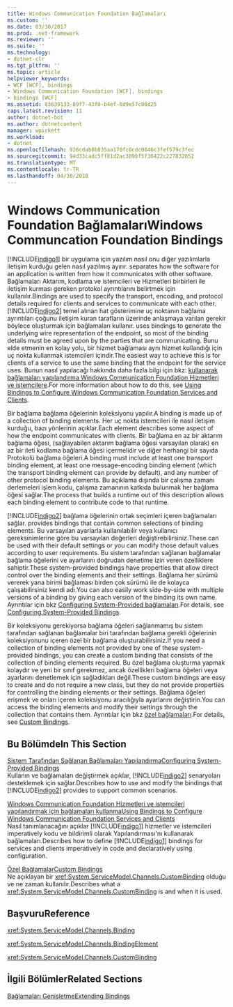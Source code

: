 ```yaml
---
title: Windows Communication Foundation Bağlamaları
ms.custom: ''
ms.date: 03/30/2017
ms.prod: .net-framework
ms.reviewer: ''
ms.suite: ''
ms.technology:
- dotnet-clr
ms.tgt_pltfrm: ''
ms.topic: article
helpviewer_keywords:
- WCF [WCF], bindings
- Windows Communication Foundation [WCF], bindings
- bindings [WCF]
ms.assetid: 83639133-89f7-43f0-b4ef-8d9e57c08d25
caps.latest.revision: 11
author: dotnet-bot
ms.author: dotnetcontent
manager: wpickett
ms.workload:
- dotnet
ms.openlocfilehash: 926cdab8b835aa170fc0cdc0046c3fef579c3fec
ms.sourcegitcommit: 94d33cadc5ff81d2ac389bf5f26422c227832052
ms.translationtype: MT
ms.contentlocale: tr-TR
ms.lasthandoff: 04/30/2018
---
```

# <a name="windows-communcation-foundation-bindings"></a><span data-ttu-id="ce2ee-102">Windows Communication Foundation Bağlamaları</span><span class="sxs-lookup"><span data-stu-id="ce2ee-102">Windows Communcation Foundation Bindings</span></span>
[!INCLUDE[indigo1](../../../../includes/indigo1-md.md)]<span data-ttu-id="ce2ee-103"> bir uygulama için yazılım nasıl onu diğer yazılımlarla iletişim kurduğu gelen nasıl yazılmış ayırır.</span><span class="sxs-lookup"><span data-stu-id="ce2ee-103"> separates how the software for an application is written from how it communicates with other software.</span></span> <span data-ttu-id="ce2ee-104">Bağlamaları Aktarım, kodlama ve istemcileri ve Hizmetleri birbirleri ile iletişim kurması gereken protokol ayrıntılarını belirtmek için kullanılır.</span><span class="sxs-lookup"><span data-stu-id="ce2ee-104">Bindings are used to specify the transport, encoding, and protocol details required for clients and services to communicate with each other.</span></span> [!INCLUDE[indigo2](../../../../includes/indigo2-md.md)]<span data-ttu-id="ce2ee-105"> temel alınan hat gösterimine uç noktanın bağlama ayrıntıları çoğunu iletişim kuran tarafların üzerinde anlaşmaya varılan gerekir böylece oluşturmak için bağlamaları kullanır.</span><span class="sxs-lookup"><span data-stu-id="ce2ee-105"> uses bindings to generate the underlying wire representation of the endpoint, so most of the binding details must be agreed upon by the parties that are communicating.</span></span> <span data-ttu-id="ce2ee-106">Bunu elde etmenin en kolay yolu, bir hizmet bağlaması aynı hizmet kullandığı için uç nokta kullanmak istemcileri içindir.</span><span class="sxs-lookup"><span data-stu-id="ce2ee-106">The easiest way to achieve this is for clients of a service to use the same binding that the endpoint for the service uses.</span></span> <span data-ttu-id="ce2ee-107">Bunun nasıl yapılacağı hakkında daha fazla bilgi için bkz: [kullanarak bağlamaları yapılandırma Windows Communication Foundation Hizmetleri ve istemcilere](http://msdn.microsoft.com/library/bd8b277b-932f-472f-a42a-b02bb5257dfb).</span><span class="sxs-lookup"><span data-stu-id="ce2ee-107">For more information about how to do this, see [Using Bindings to Configure Windows Communication Foundation Services and Clients](http://msdn.microsoft.com/library/bd8b277b-932f-472f-a42a-b02bb5257dfb).</span></span>  
  
 <span data-ttu-id="ce2ee-108">Bir bağlama bağlama öğelerinin koleksiyonu yapılır.</span><span class="sxs-lookup"><span data-stu-id="ce2ee-108">A binding is made up of a collection of binding elements.</span></span> <span data-ttu-id="ce2ee-109">Her uç nokta istemcileri ile nasıl iletişim kurduğu, bazı yönlerinin açıklar.</span><span class="sxs-lookup"><span data-stu-id="ce2ee-109">Each element describes some aspect of how the endpoint communicates with clients.</span></span> <span data-ttu-id="ce2ee-110">Bir bağlama en az bir aktarım bağlama öğesi, (sağlayabilen aktarım bağlama öğesi varsayılan olarak) en az bir ileti kodlama bağlama öğesi içermelidir ve diğer herhangi bir sayıda Protokolü bağlama öğeleri.</span><span class="sxs-lookup"><span data-stu-id="ce2ee-110">A binding must include at least one transport binding element, at least one message-encoding binding element (which the transport binding element can provide by default), and any number of other protocol binding elements.</span></span> <span data-ttu-id="ce2ee-111">Bu açıklama dışında bir çalışma zamanı derlemeleri işlem kodu, çalışma zamanının katkıda bulunmak her bağlama öğesi sağlar.</span><span class="sxs-lookup"><span data-stu-id="ce2ee-111">The process that builds a runtime out of this description allows each binding element to contribute code to that runtime.</span></span>  
  
 [!INCLUDE[indigo2](../../../../includes/indigo2-md.md)]<span data-ttu-id="ce2ee-112"> bağlama öğelerinin ortak seçimleri içeren bağlamaları sağlar.</span><span class="sxs-lookup"><span data-stu-id="ce2ee-112"> provides bindings that contain common selections of binding elements.</span></span> <span data-ttu-id="ce2ee-113">Bu varsayılan ayarlarla kullanılabilir veya kullanıcı gereksinimlerine göre bu varsayılan değerleri değiştirebilirsiniz.</span><span class="sxs-lookup"><span data-stu-id="ce2ee-113">These can be used with their default settings or you can modify those default values according to user requirements.</span></span> <span data-ttu-id="ce2ee-114">Bu sistem tarafından sağlanan bağlamalar bağlama öğelerini ve ayarlarını doğrudan denetime izin veren özelliklere sahiptir.</span><span class="sxs-lookup"><span data-stu-id="ce2ee-114">These system-provided bindings have properties that allow direct control over the binding elements and their settings.</span></span> <span data-ttu-id="ce2ee-115">Bağlama her sürümü vererek yana birimi bağlaması birden çok sürümü ile de kolayca çalışabilirsiniz kendi adı.</span><span class="sxs-lookup"><span data-stu-id="ce2ee-115">You can also easily work side-by-side with multiple versions of a binding by giving each version of the binding its own name.</span></span> <span data-ttu-id="ce2ee-116">Ayrıntılar için bkz [Configuring System-Provided bağlamaları](../../../../docs/framework/wcf/feature-details/configuring-system-provided-bindings.md).</span><span class="sxs-lookup"><span data-stu-id="ce2ee-116">For details, see [Configuring System-Provided Bindings](../../../../docs/framework/wcf/feature-details/configuring-system-provided-bindings.md).</span></span>  
  
 <span data-ttu-id="ce2ee-117">Bir koleksiyonu gerekiyorsa bağlama öğeleri sağlanmamış bu sistem tarafından sağlanan bağlamalar biri tarafından bağlama gerekli öğelerinin koleksiyonunu içeren özel bir bağlama oluşturabilirsiniz.</span><span class="sxs-lookup"><span data-stu-id="ce2ee-117">If you need a collection of binding elements not provided by one of these system-provided bindings, you can create a custom binding that consists of the collection of binding elements required.</span></span> <span data-ttu-id="ce2ee-118">Bu özel bağlama oluşturma yapmak kolaydır ve yeni bir sınıf gerekmez, ancak özellikleri bağlama öğeleri veya ayarlarını denetlemek için sağladıkları değil.</span><span class="sxs-lookup"><span data-stu-id="ce2ee-118">These custom bindings are easy to create and do not require a new class, but they do not provide properties for controlling the binding elements or their settings.</span></span> <span data-ttu-id="ce2ee-119">Bağlama öğeleri erişmek ve onları içeren koleksiyonu aracılığıyla ayarlarını değiştirin.</span><span class="sxs-lookup"><span data-stu-id="ce2ee-119">You can access the binding elements and modify their settings through the collection that contains them.</span></span> <span data-ttu-id="ce2ee-120">Ayrıntılar için bkz [özel bağlamaları](../../../../docs/framework/wcf/extending/custom-bindings.md).</span><span class="sxs-lookup"><span data-stu-id="ce2ee-120">For details, see [Custom Bindings](../../../../docs/framework/wcf/extending/custom-bindings.md).</span></span>  
  
## <a name="in-this-section"></a><span data-ttu-id="ce2ee-121">Bu Bölümde</span><span class="sxs-lookup"><span data-stu-id="ce2ee-121">In This Section</span></span>  
 [<span data-ttu-id="ce2ee-122">Sistem Tarafından Sağlanan Bağlamaları Yapılandırma</span><span class="sxs-lookup"><span data-stu-id="ce2ee-122">Configuring System-Provided Bindings</span></span>](../../../../docs/framework/wcf/feature-details/configuring-system-provided-bindings.md)  
 <span data-ttu-id="ce2ee-123">Kullanın ve bağlamaları değiştirmek açıklar, [!INCLUDE[indigo2](../../../../includes/indigo2-md.md)] senaryoları desteklemek için sağlar.</span><span class="sxs-lookup"><span data-stu-id="ce2ee-123">Describes how to use and modify the bindings that [!INCLUDE[indigo2](../../../../includes/indigo2-md.md)] provides to support common scenarios.</span></span>  
  
 [<span data-ttu-id="ce2ee-124">Windows Communication Foundation Hizmetleri ve istemcileri yapılandırmak için bağlamaları kullanma</span><span class="sxs-lookup"><span data-stu-id="ce2ee-124">Using Bindings to Configure Windows Communication Foundation Services and Clients</span></span>](http://msdn.microsoft.com/library/bd8b277b-932f-472f-a42a-b02bb5257dfb)  
 <span data-ttu-id="ce2ee-125">Nasıl tanımlanacağını açıklar [!INCLUDE[indigo1](../../../../includes/indigo1-md.md)] hizmetler ve istemcileri imperatively kodu ve bildirimli olarak Yapılandırması'nı kullanarak bağlamaları.</span><span class="sxs-lookup"><span data-stu-id="ce2ee-125">Describes how to define [!INCLUDE[indigo1](../../../../includes/indigo1-md.md)] bindings for services and clients imperatively in code and declaratively using configuration.</span></span>  
  
 [<span data-ttu-id="ce2ee-126">Özel Bağlamalar</span><span class="sxs-lookup"><span data-stu-id="ce2ee-126">Custom Bindings</span></span>](../../../../docs/framework/wcf/extending/custom-bindings.md)  
 <span data-ttu-id="ce2ee-127">Ne açıklayan bir <xref:System.ServiceModel.Channels.CustomBinding> olduğu ve ne zaman kullanılır.</span><span class="sxs-lookup"><span data-stu-id="ce2ee-127">Describes what a <xref:System.ServiceModel.Channels.CustomBinding> is and when it is used.</span></span>  
  
## <a name="reference"></a><span data-ttu-id="ce2ee-128">Başvuru</span><span class="sxs-lookup"><span data-stu-id="ce2ee-128">Reference</span></span>  
 <xref:System.ServiceModel.Channels.Binding>  
  
 <xref:System.ServiceModel.Channels.BindingElement>  
  
 <xref:System.ServiceModel.Channels.CustomBinding>  
  
## <a name="related-sections"></a><span data-ttu-id="ce2ee-129">İlgili Bölümler</span><span class="sxs-lookup"><span data-stu-id="ce2ee-129">Related Sections</span></span>  
 [<span data-ttu-id="ce2ee-130">Bağlamaları Genişletme</span><span class="sxs-lookup"><span data-stu-id="ce2ee-130">Extending Bindings</span></span>](../../../../docs/framework/wcf/extending/extending-bindings.md)
